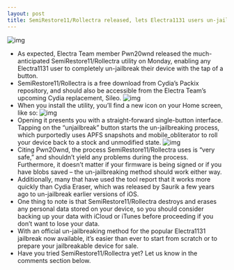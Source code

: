 ```yaml
---
layout: post
title: SemiRestore11/Rollectra released, lets Electra1131 users un-jailbreak on demand
---
```

![img](http://media.idownloadblog.com/wp-content/uploads/2018/07/IMG_0022.png)
* As expected, Electra Team member Pwn20wnd released the much-anticipated SemiRestore11/Rollectra utility on Monday, enabling any Electra1131 user to completely un-jailbreak their device with the tap of a button.
* SemiRestore11/Rollectra is a free download from Cydia’s Packix repository, and should also be accessible from the Electra Team’s upcoming Cydia replacement, Sileo.
![img](http://media.idownloadblog.com/wp-content/uploads/2018/07/Rollectra-in-Cydia.jpg)
* When you install the utility, you’ll find a new icon on your Home screen, like so:
![img](http://media.idownloadblog.com/wp-content/uploads/2018/07/Rollectra-Icon.jpg)
* Opening it presents you with a straight-forward single-button interface. Tapping on the “unjailbreak” button starts the un-jailbreaking process, which purportedly uses APFS snapshots and mobile_obliterator to roll your device back to a stock and unmodified state.
![img](http://media.idownloadblog.com/wp-content/uploads/2018/07/Rollectra-SemiRestore11.jpg)
* Citing Pwn20wnd, the process SemiRestore11/Rollectra uses is “very safe,” and shouldn’t yield any problems during the process. Furthermore, it doesn’t matter if your firmware is being signed or if you have blobs saved – the un-jailbreaking method should work either way.
* Additionally, many that have used the tool report that it works more quickly than Cydia Eraser, which was released by Saurik a few years ago to un-jailbreak earlier versions of iOS.
* One thing to note is that SemiRestore11/Rollectra destroys and erases any personal data stored on your device, so you should consider backing up your data with iCloud or iTunes before proceeding if you don’t want to lose your data.
* With an official un-jailbreaking method for the popular Electra1131 jailbreak now available, it’s easier than ever to start from scratch or to prepare your jailbreakable device for sale.
* Have you tried SemiRestore11/Rollectra yet? Let us know in the comments section below.

